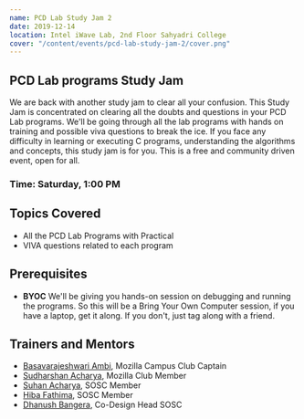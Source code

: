 ```yaml
---
name: PCD Lab Study Jam 2
date: 2019-12-14
location: Intel iWave Lab, 2nd Floor Sahyadri College
cover: "/content/events/pcd-lab-study-jam-2/cover.png"
---
```


## PCD Lab programs Study Jam

We are back with another study jam to clear all your confusion.
This Study Jam is concentrated on clearing all the doubts and questions in your PCD Lab programs. We'll be going through all the lab programs with hands on training and possible viva questions to break the ice. If you face any difficulty in learning or executing C programs, understanding the algorithms and concepts, this study jam is for you. This is a free and community driven event, open for all.

### Time: Saturday, 1:00 PM

## Topics Covered

- All the PCD Lab Programs with Practical
- VIVA questions related to each program

## Prerequisites

- **BYOC** We'll be giving you hands-on session on debugging and running the programs. So this will be a Bring Your Own Computer session, if you have a laptop, get it along. If you don't, just tag along with a friend.

## Trainers and Mentors

- [Basavarajeshwari Ambi](https://github.com/Basavarajeshwari-Ambi), Mozilla Campus Club Captain
- [Sudharshan Acharya](https://github.com/sudharshanacharya), Mozilla Club Member
- [Suhan Acharya](https://github.com/suhanacharya), SOSC Member
- [Hiba Fathima](https://github.com/ambx), SOSC Member
- [Dhanush Bangera](https://github.com/Dhanushp), Co-Design Head SOSC
